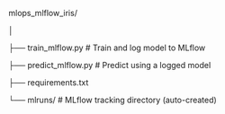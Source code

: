 mlops_mlflow_iris/

│

├── train_mlflow.py        # Train and log model to MLflow

├── predict_mlflow.py      # Predict using a logged model

├── requirements.txt

└── mlruns/                # MLflow tracking directory (auto-created)
